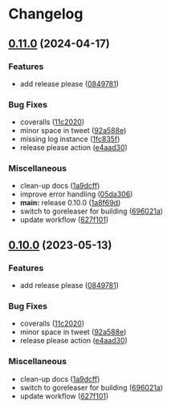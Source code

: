 # Changelog

## [0.11.0](https://github.com/beesaferoot/larry/compare/v0.10.0...v0.11.0) (2024-04-17)


### Features

* add release please ([0849781](https://github.com/beesaferoot/larry/commit/0849781b7a92f687c305face6d95537961076df5))


### Bug Fixes

* coveralls ([11c2020](https://github.com/beesaferoot/larry/commit/11c20200f4bb506b19e0b743a3682d348209c7b7))
* minor space in tweet ([92a588e](https://github.com/beesaferoot/larry/commit/92a588e9847c14cde50f186f2ced6dd7781ccb12))
* missing log instance ([1fc835f](https://github.com/beesaferoot/larry/commit/1fc835fa912fb60431365e6f0d92f2a07cc150e6))
* release please action ([e4aad30](https://github.com/beesaferoot/larry/commit/e4aad30f0e035f6e60e673d38d046f3e88e3e1d9))


### Miscellaneous

* clean-up docs ([1a9dcff](https://github.com/beesaferoot/larry/commit/1a9dcff3b68a44fbb9b817bce5786ad2024f11e8))
* improve error handling ([05da306](https://github.com/beesaferoot/larry/commit/05da30657fce846660096807f3e7abe03f99dbeb))
* **main:** release 0.10.0 ([1a8f69d](https://github.com/beesaferoot/larry/commit/1a8f69da79fa465b7fbad2a86a6420d6a39cf2e2))
* switch to goreleaser for building ([696021a](https://github.com/beesaferoot/larry/commit/696021a4774380f1ce43d3abfeb02ff1bbed023c))
* update workflow ([627f101](https://github.com/beesaferoot/larry/commit/627f101827530df992cf44fd3b5486d42010f339))

## [0.10.0](https://github.com/ezeoleaf/larry/compare/0.9.0...v0.10.0) (2023-05-13)


### Features

* add release please ([0849781](https://github.com/ezeoleaf/larry/commit/0849781b7a92f687c305face6d95537961076df5))


### Bug Fixes

* coveralls ([11c2020](https://github.com/ezeoleaf/larry/commit/11c20200f4bb506b19e0b743a3682d348209c7b7))
* minor space in tweet ([92a588e](https://github.com/ezeoleaf/larry/commit/92a588e9847c14cde50f186f2ced6dd7781ccb12))
* release please action ([e4aad30](https://github.com/ezeoleaf/larry/commit/e4aad30f0e035f6e60e673d38d046f3e88e3e1d9))


### Miscellaneous

* clean-up docs ([1a9dcff](https://github.com/ezeoleaf/larry/commit/1a9dcff3b68a44fbb9b817bce5786ad2024f11e8))
* switch to goreleaser for building ([696021a](https://github.com/ezeoleaf/larry/commit/696021a4774380f1ce43d3abfeb02ff1bbed023c))
* update workflow ([627f101](https://github.com/ezeoleaf/larry/commit/627f101827530df992cf44fd3b5486d42010f339))
